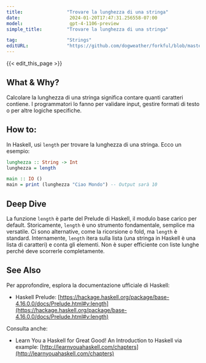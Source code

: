 ```yaml
---
title:                "Trovare la lunghezza di una stringa"
date:                  2024-01-20T17:47:31.256558-07:00
model:                 gpt-4-1106-preview
simple_title:         "Trovare la lunghezza di una stringa"

tag:                  "Strings"
editURL:              "https://github.com/dogweather/forkful/blob/master/content/it/haskell/finding-the-length-of-a-string.md"
---
```


{{< edit_this_page >}}

## What & Why?
Calcolare la lunghezza di una stringa significa contare quanti caratteri contiene. I programmatori lo fanno per validare input, gestire formati di testo o per altre logiche specifiche.

## How to:
In Haskell, usi `length` per trovare la lunghezza di una stringa. Ecco un esempio:
```Haskell
lunghezza :: String -> Int
lunghezza = length

main :: IO ()
main = print (lunghezza "Ciao Mondo") -- Output sarà 10
```

## Deep Dive
La funzione `length` è parte del Prelude di Haskell, il modulo base carico per default. Storicamente, `length` è uno strumento fondamentale, semplice ma versatile. Ci sono alternative, come la ricorsione o fold, ma `length` è standard. Internamente, `length` itera sulla lista (una stringa in Haskell è una lista di caratteri) e conta gli elementi. Non è super efficiente con liste lunghe perché deve scorrerle completamente.

## See Also
Per approfondire, esplora la documentazione ufficiale di Haskell:
- Haskell Prelude: [https://hackage.haskell.org/package/base-4.16.0.0/docs/Prelude.html#v:length](https://hackage.haskell.org/package/base-4.16.0.0/docs/Prelude.html#v:length)

Consulta anche:
- Learn You a Haskell for Great Good! An Introduction to Haskell via example: [http://learnyouahaskell.com/chapters](http://learnyouahaskell.com/chapters)
